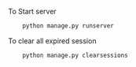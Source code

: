 To Start server
```python
	python manage.py runserver
```

To clear all expired session
```python
	python manage.py clearsessions
```
